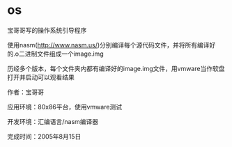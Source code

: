 os
==

宝哥哥写的操作系统引导程序

使用nasm(http://www.nasm.us/)分别编译每个源代码文件，并将所有编译好的.o二进制文件组成一个image.img

历经多个版本，每个文件夹内都有编译好的image.img文件，用vmware当作软盘打开并启动可以观看结果

作者：宝哥哥

应用环境：80x86平台，使用vmware测试

开发环境：汇编语言/nasm编译器

完成时间：2005年8月15日
